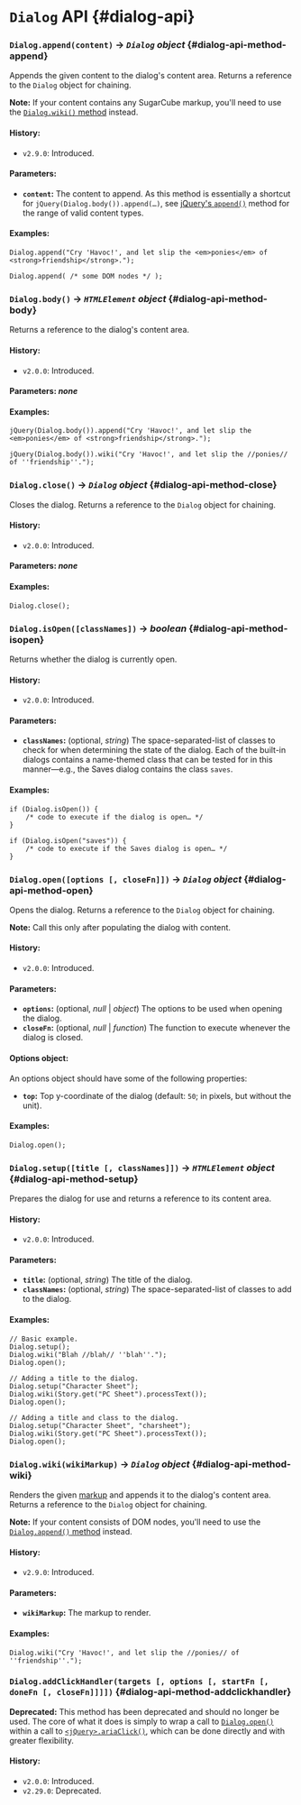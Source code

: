 <!-- ***********************************************************************************************
	Dialog API
************************************************************************************************ -->
# `Dialog` API {#dialog-api}

<!-- *********************************************************************** -->

### `Dialog.append(content)` → *`Dialog` object* {#dialog-api-method-append}

Appends the given content to the dialog's content area.  Returns a reference to the `Dialog` object for chaining.

<p role="note"><b>Note:</b>
If your content contains any SugarCube markup, you'll need to use the <a href="#dialog-api-method-wiki"><code>Dialog.wiki()</code> method</a> instead.
</p>

#### History:

* `v2.9.0`: Introduced.

#### Parameters:

* **`content`:** The content to append.  As this method is essentially a shortcut for `jQuery(Dialog.body()).append(…)`, see [jQuery's `append()`](https://api.jquery.com/append/) method for the range of valid content types.

#### Examples:

```
Dialog.append("Cry 'Havoc!', and let slip the <em>ponies</em> of <strong>friendship</strong>.");

Dialog.append( /* some DOM nodes */ );
```

<!-- *********************************************************************** -->

### `Dialog.body()` → *`HTMLElement` object* {#dialog-api-method-body}

Returns a reference to the dialog's content area.

#### History:

* `v2.0.0`: Introduced.

#### Parameters: *none*

#### Examples:

```
jQuery(Dialog.body()).append("Cry 'Havoc!', and let slip the <em>ponies</em> of <strong>friendship</strong>.");

jQuery(Dialog.body()).wiki("Cry 'Havoc!', and let slip the //ponies// of ''friendship''.");
```

<!-- *********************************************************************** -->

### `Dialog.close()` → *`Dialog` object* {#dialog-api-method-close}

Closes the dialog.  Returns a reference to the `Dialog` object for chaining.

#### History:

* `v2.0.0`: Introduced.

#### Parameters: *none*

#### Examples:

```
Dialog.close();
```

<!-- *********************************************************************** -->

### `Dialog.isOpen([classNames])` → *boolean* {#dialog-api-method-isopen}

Returns whether the dialog is currently open.

#### History:

* `v2.0.0`: Introduced.

#### Parameters:

* **`classNames`:** (optional, *string*) The space-separated-list of classes to check for when determining the state of the dialog.  Each of the built-in dialogs contains a name-themed class that can be tested for in this manner—e.g., the Saves dialog contains the class `saves`.

#### Examples:

```
if (Dialog.isOpen()) {
	/* code to execute if the dialog is open… */
}

if (Dialog.isOpen("saves")) {
	/* code to execute if the Saves dialog is open… */
}
```

<!-- *********************************************************************** -->

### `Dialog.open([options [, closeFn]])` → *`Dialog` object* {#dialog-api-method-open}

Opens the dialog.  Returns a reference to the `Dialog` object for chaining.

<p role="note"><b>Note:</b>
Call this only after populating the dialog with content.
</p>

#### History:

* `v2.0.0`: Introduced.

#### Parameters:

* **`options`:** (optional, *null* | *object*) The options to be used when opening the dialog.
* **`closeFn`:** (optional, *null* | *function*) The function to execute whenever the dialog is closed.

#### Options object:

An options object should have some of the following properties:

* **`top`:** Top y-coordinate of the dialog (default: `50`; in pixels, but without the unit).

#### Examples:

```
Dialog.open();
```

<!-- *********************************************************************** -->

### `Dialog.setup([title [, classNames]])` → *`HTMLElement` object* {#dialog-api-method-setup}

Prepares the dialog for use and returns a reference to its content area.

#### History:

* `v2.0.0`: Introduced.

#### Parameters:

* **`title`:** (optional, *string*) The title of the dialog.
* **`classNames`:** (optional, *string*) The space-separated-list of classes to add to the dialog.

#### Examples:

```
// Basic example.
Dialog.setup();
Dialog.wiki("Blah //blah// ''blah''.");
Dialog.open();

// Adding a title to the dialog.
Dialog.setup("Character Sheet");
Dialog.wiki(Story.get("PC Sheet").processText());
Dialog.open();

// Adding a title and class to the dialog.
Dialog.setup("Character Sheet", "charsheet");
Dialog.wiki(Story.get("PC Sheet").processText());
Dialog.open();
```

<!-- *********************************************************************** -->

### `Dialog.wiki(wikiMarkup)` → *`Dialog` object* {#dialog-api-method-wiki}

Renders the given [markup](#markup) and appends it to the dialog's content area.  Returns a reference to the `Dialog` object for chaining.

<p role="note"><b>Note:</b>
If your content consists of DOM nodes, you'll need to use the <a href="#dialog-api-method-append"><code>Dialog.append()</code> method</a> instead.
</p>

#### History:

* `v2.9.0`: Introduced.

#### Parameters:

* **`wikiMarkup`:** The markup to render.

#### Examples:

```
Dialog.wiki("Cry 'Havoc!', and let slip the //ponies// of ''friendship''.");
```

<!-- *********************************************************************** -->

### <span class="deprecated">`Dialog.addClickHandler(targets [, options [, startFn [, doneFn [, closeFn]]]])`</span> {#dialog-api-method-addclickhandler}

<p role="note" class="warning"><b>Deprecated:</b>
This method has been deprecated and should no longer be used.  The core of what it does is simply to wrap a call to <a href="#dialog-api-method-open"><code>Dialog.open()</code></a> within a call to <a href="#methods-jquery-prototype-method-ariaclick"><code>&lt;jQuery&gt;.ariaClick()</code></a>, which can be done directly and with greater flexibility.
</p>

#### History:

* `v2.0.0`: Introduced.
* `v2.29.0`: Deprecated.
